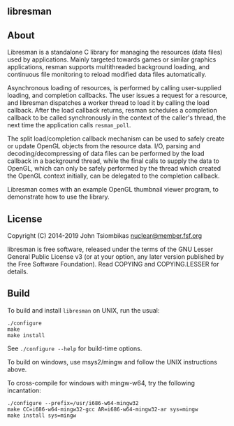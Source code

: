 libresman
---------

About
-----
Libresman is a standalone C library for managing the resources (data files) used
by applications. Mainly targeted towards games or similar graphics applications,
resman supports multithreaded background loading, and continuous file monitoring
to reload modified data files automatically.

Asynchronous loading of resources, is performed by calling user-supplied
loading, and completion callbacks. The user issues a request for a resource, and
libresman dispatches a worker thread to load it by calling the load callback.
After the load callback returns, resman schedules a completion callback to be
called synchronously in the context of the caller's thread, the next time the
application calls `resman_poll`.

The split load/completion callback mechanism can be used to safely create or
update OpenGL objects from the resource data. I/O, parsing and
decoding/decompressing of data files can be performed by the load callback in a
background thread, while the final calls to supply the data to OpenGL, which can
only be safely performed by the thread which created the OpenGL context
initially, can be delegated to the completion callback.

Libresman comes with an example OpenGL thumbnail viewer program, to demonstrate
how to use the library. 


License
-------
Copyright (C) 2014-2019 John Tsiombikas <nuclear@member.fsf.org>

libresman is free software, released under the terms of the GNU Lesser General
Public License v3 (or at your option, any later version published by the Free
Software Foundation). Read COPYING and COPYING.LESSER for details.


Build
-----
To build and install `libresman` on UNIX, run the usual:

    ./configure
    make
    make install

See `./configure --help` for build-time options. 

To build on windows, use msys2/mingw and follow the UNIX instructions above.

To cross-compile for windows with mingw-w64, try the following incantation:

    ./configure --prefix=/usr/i686-w64-mingw32
    make CC=i686-w64-mingw32-gcc AR=i686-w64-mingw32-ar sys=mingw
    make install sys=mingw
